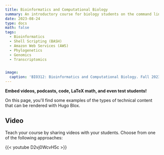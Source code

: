 ```yaml
---
title: Bioinformatics and Computational Biology
summary: An introductory course for biology students on the command line
date: 2023-08-24
type: docs
math: false
tags:
  - Bioinformatics
  - Shell Scripting (BASH)
  - Amazon Web Services (AWS)
  - Phylogenetics
  - Genomics
  - Transcriptomics


image:
  caption: 'BIO312: Bioinformatics and Computational Biology. Fall 2023'
---
```


**Embed videos, podcasts, code, LaTeX math, and even test students!**

On this page, you'll find some examples of the types of technical content that can be rendered with Hugo Blox.

## Video

Teach your course by sharing videos with your students. Choose from one of the following approaches:

{{< youtube D2vj0WcvH5c >}}


